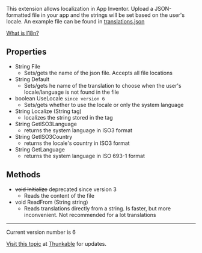 This extension allows localization in App Inventor. Upload a JSON-formatted file in your app and the strings will be set based on the user's locale. An example file can be found in [translations.json](/translations.json)

[What is I18n?](https://en.wikipedia.org/wiki/Internationalization_and_localization)

## Properties
* String File
  * Sets/gets the name of the json file. Accepts all file locations
* String Default
  * Sets/gets he name of the translation to choose when the user's locale/language is not found in the file
* boolean UseLocale `since version 6`
  * Sets/gets whether to use the locale or only the system language
* String Localize (String tag)
  * localizes the string stored in the tag
* String GetISO3Language
  * returns the system language in ISO3 format
* String GetISO3Country
  * returns the locale's country in ISO3 format
* String GetLanguage
  * returns the system language in ISO 693-1 format

## Methods
* <s>void Initialize</s> deprecated since version 3
  * Reads the content of the file
* void ReadFrom (String string)
  * Reads translations directly from a string. Is faster, but more inconvenient. Not recommended for a lot translations

---

Current version number is 6

[Visit this topic](https://community.thunkable.com/t/localization-extension/7063) at [Thunkable](http:/thunkable.com) for updates.